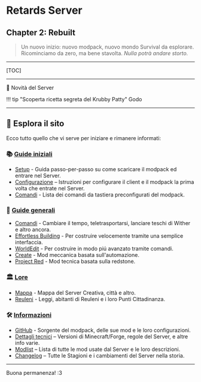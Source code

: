 # **Retards Server**

## **Chapter 2: Rebuilt**

> Un nuovo inizio: nuovo modpack, nuovo mondo Survival da esplorare. Ricominciamo da zero, ma bene stavolta. _Nulla potrà andare storto._

---

[TOC]

---

📰 Novità del Server

!!! tip "Scoperta ricetta segreta del Krubby Patty"
	Godo

---

## 🔗 **Esplora il sito**

Ecco tutto quello che vi serve per iniziare e rimanere informati:

### 📚 **[Guide iniziali](getting-started)**
- [Setup](getting-started/setup) - Guida passo-per-passo su come scaricare il modpack ed entrare nel Server.
- [Configurazione](getting-started/config) – Istruzioni per configurare il client e il modpack la prima volta che entrate nel Server.
- [Comandi](getting-started/controls) - Lista dei comandi da tastiera preconfigurati del modpack.

### 📝 **[Guide generali](guides)**
- [Comandi](guides/commands) - Cambiare il tempo, teletrasportarsi, lanciare teschi di Wither e altro ancora.
- [Effortless Building](guides/effortless-building) - Per costruire velocemente tramite una semplice interfaccia.
- [WorldEdit](guides/worldedit) - Per costruire in modo piú avanzato tramite comandi.
- [Create](guides/create) - Mod meccanica basata sull'automazione.
- [Project Red](guides/project-red) - Mod tecnica basata sulla redstone.

### 🏛️ **[Lore](lore)**
- [Mappa](lore/map) - Mappa del Server Creativa, città e altro.
- [Reuleni](lore/reuleni) - Leggi, abitanti di Reuleni e i loro Punti Cittadinanza.

### 🛠️ **[Informazioni](info)**
- [GitHub](https://github.com/retards-server/RetatdsServer) - Sorgente del modpack, delle sue mod e le loro configurazioni.
- [Dettagli tecnici](info/details) – Versioni di Minecraft/Forge, regole del Server, e altre info varie.
- [Modlist](info/modlist) – Lista di tutte le mod usate dal Server e le loro descrizioni.
- [Changelog](info/changelog) – Tutte le Stagioni e i cambiamenti del Server nella storia.

---

Buona permanenza! :3
